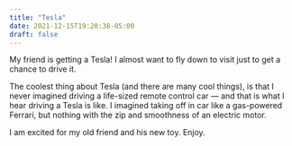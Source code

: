 ```yaml
---
title: "Tesla"
date: 2021-12-15T19:20:38-05:00
draft: false
---
```


My friend is getting a Tesla! I almost want to fly down to visit just to get a chance to drive it.

The coolest thing about Tesla (and there are many cool things), is that I never imagined driving a life-sized remote control car — and that is what I hear driving a Tesla is like. I imagined taking off in car like a gas-powered Ferrari, but nothing with the zip and smoothness of an electric motor.

I am excited for my old friend and his new toy. Enjoy.

